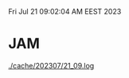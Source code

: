 Fri Jul 21 09:02:04 AM EEST 2023
# JAM
<a href='./cache/202307/21_09.log'>./cache/202307/21_09.log</a>
